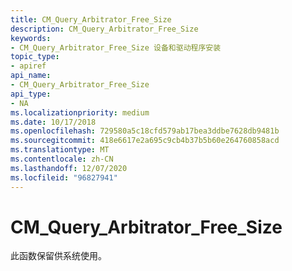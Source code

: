 ```yaml
---
title: CM_Query_Arbitrator_Free_Size
description: CM_Query_Arbitrator_Free_Size
keywords:
- CM_Query_Arbitrator_Free_Size 设备和驱动程序安装
topic_type:
- apiref
api_name:
- CM_Query_Arbitrator_Free_Size
api_type:
- NA
ms.localizationpriority: medium
ms.date: 10/17/2018
ms.openlocfilehash: 729580a5c18cfd579ab17bea3ddbe7628db9481b
ms.sourcegitcommit: 418e6617e2a695c9cb4b37b5b60e264760858acd
ms.translationtype: MT
ms.contentlocale: zh-CN
ms.lasthandoff: 12/07/2020
ms.locfileid: "96827941"
---
```

# <a name="cm_query_arbitrator_free_size"></a>CM_Query_Arbitrator_Free_Size

此函数保留供系统使用。
